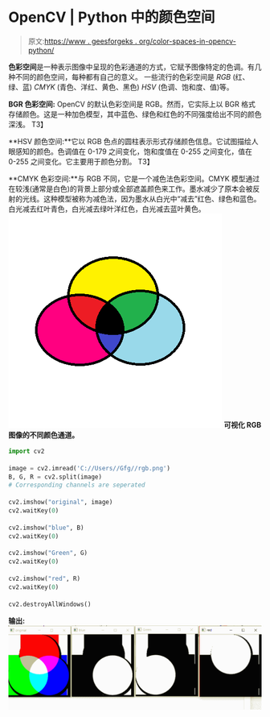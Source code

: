 # OpenCV | Python 中的颜色空间

> 原文:[https://www . geesforgeks . org/color-spaces-in-opencv-python/](https://www.geeksforgeeks.org/color-spaces-in-opencv-python/)

**色彩空间**是一种表示图像中呈现的色彩通道的方式，它赋予图像特定的色调。有几种不同的颜色空间，每种都有自己的意义。
一些流行的色彩空间是 *RGB* (红、绿、蓝) *CMYK* (青色、洋红、黄色、黑色) *HSV* (色调、饱和度、值)等。

**BGR 色彩空间:** OpenCV 的默认色彩空间是 RGB。然而，它实际上以 BGR 格式存储颜色。这是一种加色模型，其中蓝色、绿色和红色的不同强度给出不同的颜色深浅。
T3】

**HSV 颜色空间:**它以 RGB 色点的圆柱表示形式存储颜色信息。它试图描绘人眼感知的颜色。色调值在 0-179 之间变化，饱和度值在 0-255 之间变化，值在 0-255 之间变化。它主要用于颜色分割。
T3】

**CMYK 色彩空间:**与 RGB 不同，它是一个减色法色彩空间。CMYK 模型通过在较浅(通常是白色)的背景上部分或全部遮盖颜色来工作。墨水减少了原本会被反射的光线。这种模型被称为减色法，因为墨水从白光中“减去”红色、绿色和蓝色。白光减去红叶青色，白光减去绿叶洋红色，白光减去蓝叶黄色。
![](img/bf0e8bb9000e419da366c4676e2467d8.png)
**可视化 RGB 图像的不同颜色通道。**

```py
import cv2

image = cv2.imread('C://Users//Gfg//rgb.png')
B, G, R = cv2.split(image)
# Corresponding channels are seperated

cv2.imshow("original", image)
cv2.waitKey(0)

cv2.imshow("blue", B)
cv2.waitKey(0)

cv2.imshow("Green", G)
cv2.waitKey(0)

cv2.imshow("red", R)
cv2.waitKey(0)

cv2.destroyAllWindows()
```

**输出:**
![](img/9536052947d8b0acf3656565d34f2818.png)